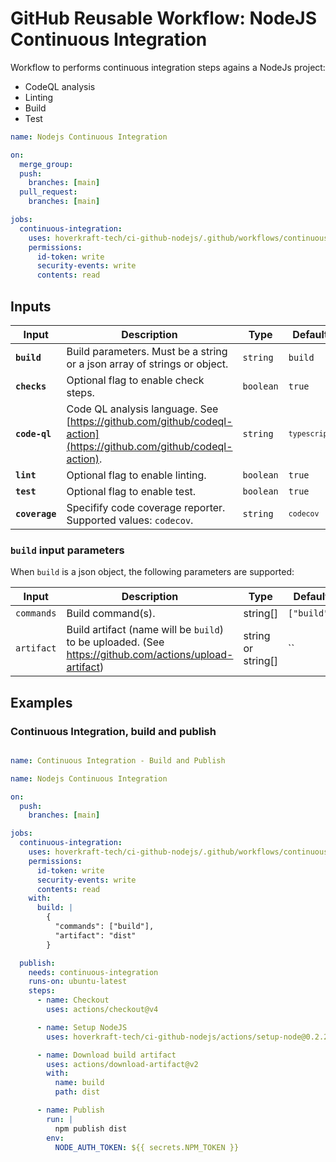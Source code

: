 <!-- start title -->

# GitHub Reusable Workflow: NodeJS Continuous Integration

<!-- end title -->
<!-- start description -->

Workflow to performs continuous integration steps agains a NodeJs project:

- CodeQL analysis
- Linting
- Build
- Test

<!-- end description -->
<!-- start contents -->
<!-- end contents -->
<!-- start usage -->

```yaml
name: Nodejs Continuous Integration

on:
  merge_group:
  push:
    branches: [main]
  pull_request:
    branches: [main]

jobs:
  continuous-integration:
    uses: hoverkraft-tech/ci-github-nodejs/.github/workflows/continuous-integration.yml@0.2.2
    permissions:
      id-token: write
      security-events: write
      contents: read
```

<!-- end usage -->
<!-- start secrets -->
<!-- end secrets -->
<!-- start inputs -->

## Inputs

| **Input**                 | **Description**                                                                                                    | **Type**             | **Default**               | **Required** |
| ------------------------- | ------------------------------------------------------------------------------------------------------------------ | -------------------- | ------------------------- | ------------ |
| **<code>build</code>**    | Build parameters. Must be a string or a json array of strings or object.                                           | <code>string</code>  | <code>build</code>        | **false**    |
| **<code>checks</code>**   | Optional flag to enable check steps.                                                                               | <code>boolean</code> | <code>true</code>         | **false**    |
| **<code>code-ql</code>**  | Code QL analysis language. See [https://github.com/github/codeql-action](https://github.com/github/codeql-action). | <code>string</code>  | <code>`typescript`</code> | **false**    |
| **<code>lint</code>**     | Optional flag to enable linting.                                                                                   | <code>boolean</code> | <code>true</code>         | **false**    |
| **<code>test</code>**     | Optional flag to enable test.                                                                                      | <code>boolean</code> | <code>true</code>         | **false**    |
| **<code>coverage</code>** | Specifify code coverage reporter. Supported values: `codecov`.                                                     | <code>string</code>  | <code>`codecov`</code>    | **false**    |

### `build` input parameters

When `build` is a json object, the following parameters are supported:

| **Input**  | **Description**                                                                                          | **Type**           | **Default** | **Required** |
| ---------- | -------------------------------------------------------------------------------------------------------- | ------------------ | ----------- | ------------ |
| `commands` | Build command(s).                                                                                        | string[]           | `["build"]` | **false**    |
| `artifact` | Build artifact (name will be `build`) to be uploaded. (See <https://github.com/actions/upload-artifact>) | string or string[] | ``          | **false**    |

<!-- end inputs -->
<!-- start outputs -->
<!-- end outputs -->
<!-- start [.github/ghadocs/examples/] -->

## Examples

### Continuous Integration, build and publish

```yaml

name: Continuous Integration - Build and Publish

name: Nodejs Continuous Integration

on:
  push:
    branches: [main]

jobs:
  continuous-integration:
    uses: hoverkraft-tech/ci-github-nodejs/.github/workflows/continuous-integration.yml@0.2.2
    permissions:
      id-token: write
      security-events: write
      contents: read
    with:
      build: |
        {
          "commands": ["build"],
          "artifact": "dist"
        }

  publish:
    needs: continuous-integration
    runs-on: ubuntu-latest
    steps:
      - name: Checkout
        uses: actions/checkout@v4

      - name: Setup NodeJS
        uses: hoverkraft-tech/ci-github-nodejs/actions/setup-node@0.2.2

      - name: Download build artifact
        uses: actions/download-artifact@v2
        with:
          name: build
          path: dist

      - name: Publish
        run: |
          npm publish dist
        env:
          NODE_AUTH_TOKEN: ${{ secrets.NPM_TOKEN }}
```

<!-- end [.github/ghadocs/examples/] -->
